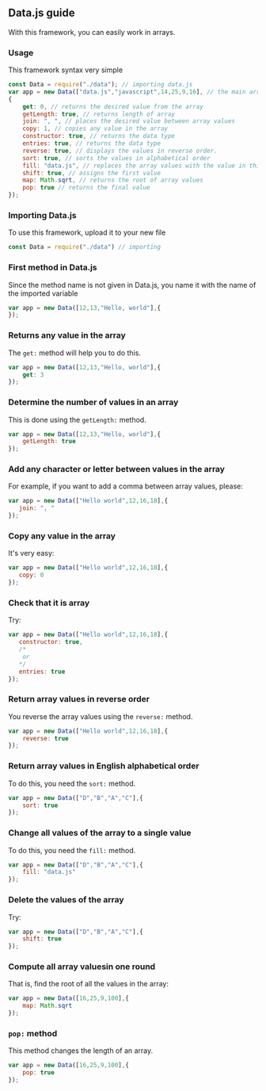 ## Data.js guide

With this framework, you can easily work in arrays.

### Usage

This framework syntax very simple

```javascript
const Data = require("./data"); // importing data.js
var app = new Data(["data.js","javascript",14,25,9,16], // the main array that the framework takes
{
    get: 0, // returns the desired value from the array
    getLength: true, // returns length of array
    join: ", ", // places the desired value between array values
    copy: 1, // copies any value in the array
    constructor: true, // returns the data type
    entries: true, // returns the data type
    reverse: true, // displays the values ​​in reverse order.
    sort: true, // sorts the values in alphabetical order
    fill: "data.js", // replaces the array values ​​with the value in this method
    shift: true, // assigns the first value
    map: Math.sqrt, // returns the root of array values
    pop: true // returns the final value
});
```

### Importing Data.js
To use this framework, upload it to your new file
```javascript
const Data = require("./data") // importing
```

### First method in Data.js
Since the method name is not given in Data.js, you name it with the name of the imported variable
```javascript
var app = new Data([12,13,"Hello, world"],{
});
```

### Returns any value in the array
The `get:` method will help you to do this.
```js
var app = new Data([12,13,"Hello, world"],{
    get: 3
});
```

### Determine the number of values ​​in an array
This is done using the `getLength:` method.
```javascript
var app = new Data([12,13,"Hello, world"],{
    getLength: true
});
```

### Add any character or letter between values ​​in the array
For example, if you want to add a comma between array values, please:
```js
var app = new Data(["Hello world",12,16,18],{
   join: ", " 
});
```

### Copy any value in the array
It's very easy:
```js
var app = new Data(["Hello world",12,16,18],{
   copy: 0 
});
```

### Check that it is array
Try:
```js
var app = new Data(["Hello world",12,16,18],{
   constructor: true,
   /*
    or
   */
   entries: true
});
```

### Return array values ​​in reverse order
You reverse the array values ​​using the `reverse:` method.
```js
var app = new Data(["Hello world",12,16,18],{
    reverse: true
});
```
### Return array values ​​in English alphabetical order
To do this, you need the `sort:` method.
```js
var app = new Data(["D","B","A","C"],{
    sort: true
});
```
### Change all values ​​of the array to a single value
To do this, you need the `fill:` method.
```js
var app = new Data(["D","B","A","C"],{
    fill: "data.js"
});
```
### Delete the values ​​of the array
Try:
```js
var app = new Data(["D","B","A","C"],{
    shift: true
});
```
### Compute all array values ​​in one round
That is, find the root of all the values ​​in the array:
```js
var app = new Data([16,25,9,100],{
    map: Math.sqrt
});
```
### `pop:` method
This method changes the length of an array.
```js
var app = new Data([16,25,9,100],{
    pop: true
});
```
